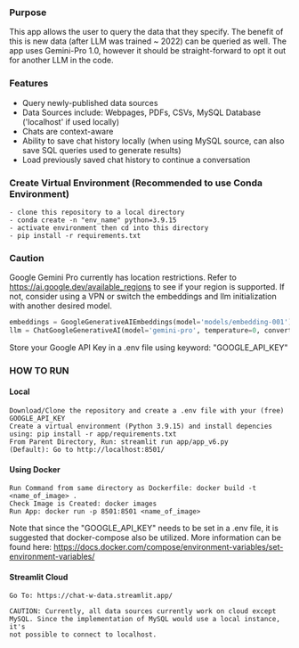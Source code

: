 ### Purpose
This app allows the user to query the data that they specify. The benefit of this is new data (after LLM was trained ~ 2022) can be queried as well.
The app uses Gemini-Pro 1.0, however it should be straight-forward to opt it out for another LLM in the code.

### Features
- Query newly-published data sources
- Data Sources include: Webpages, PDFs, CSVs, MySQL Database ('localhost' if used locally)
- Chats are context-aware
- Ability to save chat history locally (when using MySQL source, can also save SQL queries used to generate results)
- Load previously saved chat history to continue a conversation


### Create Virtual Environment (Recommended to use Conda Environment)

```
- clone this repository to a local directory
- conda create -n "env_name" python=3.9.15
- activate environment then cd into this directory
- pip install -r requirements.txt
```

### Caution
Google Gemini Pro currently has location restrictions. Refer to https://ai.google.dev/available_regions to see if your region is supported.
If not, consider using a VPN or switch the embeddings and llm initialization with another desired model.
```python
embeddings = GoogleGenerativeAIEmbeddings(model='models/embedding-001')
llm = ChatGoogleGenerativeAI(model='gemini-pro', temperature=0, convert_system_message_to_human=True)
```

Store your Google API Key in a .env file using keyword: "GOOGLE_API_KEY"

### HOW TO RUN

#### Local
```
Download/Clone the repository and create a .env file with your (free) GOOGLE_API_KEY
Create a virtual environment (Python 3.9.15) and install depencies using: pip install -r app/requirements.txt
From Parent Directory, Run: streamlit run app/app_v6.py
(Default): Go to http://localhost:8501/
```

#### Using Docker
```
Run Command from same directory as Dockerfile: docker build -t <name_of_image> .
Check Image is Created: docker images
Run App: docker run -p 8501:8501 <name_of_image>
```
Note that since the "GOOGLE_API_KEY" needs to be set in a .env file, it is suggested that docker-compose also be utilized.
More information can be found here: https://docs.docker.com/compose/environment-variables/set-environment-variables/

#### Streamlit Cloud
```
Go To: https://chat-w-data.streamlit.app/

CAUTION: Currently, all data sources currently work on cloud except MySQL. Since the implementation of MySQL would use a local instance, it's 
not possible to connect to localhost. 
```